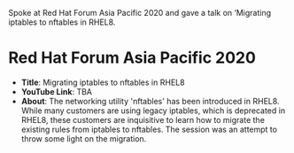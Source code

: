 Spoke at Red Hat Forum Asia Pacific 2020 and gave a talk on ‘Migrating iptables to nftables in RHEL8. 

# Red Hat Forum Asia Pacific 2020

- **Title**: Migrating iptables to nftables in RHEL8
- **YouTube Link**: TBA
- **About**: The networking utility 'nftables' has been introduced in RHEL8. While many customers are using legacy iptables, 
                    which is deprecated in RHEL8, these customers are inquisitive to learn how to migrate the existing rules from iptables to nftables. 
                    The session was an attempt to throw some light on the migration.
